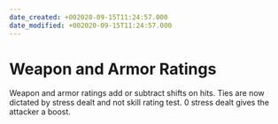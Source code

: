 ```yaml
---
date_created: +002020-09-15T11:24:57.000
date_modified: +002020-09-15T11:24:57.000
---
```


# Weapon and Armor Ratings

Weapon and armor ratings add or subtract shifts on hits. Ties are now dictated by stress dealt and not skill rating test. 0 stress dealt gives the attacker a boost.
